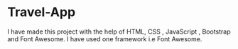 # Travel-App      
I have made this project with the help of HTML, CSS , JavaScript , Bootstrap and Font Awesome.
I have used one framework i.e Font Awesome. 
